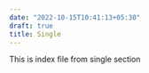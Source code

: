 ```yaml
---
date: "2022-10-15T10:41:13+05:30"
draft: true
title: Single
---
```


This is index file from single section
